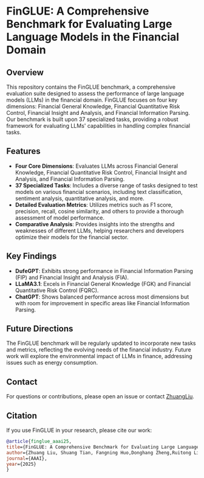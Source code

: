 # FinGLUE: A Comprehensive Benchmark for Evaluating Large Language Models in the Financial Domain

## Overview

This repository contains the FinGLUE benchmark, a comprehensive evaluation suite designed to assess the performance of large language models (LLMs) in the financial domain. FinGLUE focuses on four key dimensions: Financial General Knowledge, Financial Quantitative Risk Control, Financial Insight and Analysis, and Financial Information Parsing. Our benchmark is built upon 37 specialized tasks, providing a robust framework for evaluating LLMs' capabilities in handling complex financial tasks.

## Features

- **Four Core Dimensions**: Evaluates LLMs across Financial General Knowledge, Financial Quantitative Risk Control, Financial Insight and Analysis, and Financial Information Parsing.
- **37 Specialized Tasks**: Includes a diverse range of tasks designed to test models on various financial scenarios, including text classification, sentiment analysis, quantitative analysis, and more.
- **Detailed Evaluation Metrics**: Utilizes metrics such as F1 score, precision, recall, cosine similarity, and others to provide a thorough assessment of model performance.
- **Comparative Analysis**: Provides insights into the strengths and weaknesses of different LLMs, helping researchers and developers optimize their models for the financial sector.

## Key Findings

- **DufeGPT**: Exhibits strong performance in Financial Information Parsing (FIP) and Financial Insight and Analysis (FIA).
- **LLaMA3.1**: Excels in Financial General Knowledge (FGK) and Financial Quantitative Risk Control (FQRC).
- **ChatGPT**: Shows balanced performance across most dimensions but with room for improvement in specific areas like Financial Information Parsing.

## Future Directions

The FinGLUE benchmark will be regularly updated to incorporate new tasks and metrics, reflecting the evolving needs of the financial industry. Future work will explore the environmental impact of LLMs in finance, addressing issues such as energy consumption.

## Contact

For questions or contributions, please open an issue or contact [ZhuangLiu](mailto:liuzhuang@dufe.edu.cn).

## Citation

If you use FinGLUE in your research, please cite our work:

```bibtex
@article{finglue_aaai25,
title={FinGLUE: A Comprehensive Benchmark for Evaluating Large Language Models in the Financial Domain},
author={Zhuang Liu, Shuang Tian, Fangning Huo,Donghang Zheng,Ruitong Liu},
journal={AAAI},
year={2025}
}





